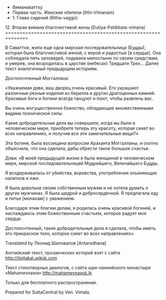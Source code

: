









* Виманаваттху
* Первая часть\. Женские обители \(Itthi\-Vimanam\)
* 1\. Глава сидений \(Ritha\-vaggo\)


12\. Вторая вимана благочестивой жены \(Dutiya\-Patibbata\-vimana\)
\=\=\=\=\=\=\=\=\=\=\=\=\=\=\=\=\=\=\=\=\=\=\=\=\=\=\=\=\=\=\=\=\=\=\=\=\=\=\=\=\=\=\=\=\=\=\=\=\=\=\=\=\=\=\=\=\=\=\=\=\=\=



В Саваттхи, жила еще одна мирская последовательница \(Будды\), которая была благочестивой женой, с верой и радостью \[в сердце\]\. Она соблюдала пять заповедей, подавала милостыню по своим средствам, и умерев, она возродилась в царстве \(небесах\) Тридцати Трех… Далее текст аналогичный предыдущим историям\.


Достопочтенный Моггаллана:


«Уважаемая дэви, ваш дворец очень красивый\. Его украшают различные резные изделия из берилла и других драгоценных камней\. Красивые боги и богини всегда танцуют и поют, чтобы развлечь вас\.


Вы очень могущественное божество, обладающее множественными видами психической силы\.


Какие добродетельные дела вы совершили, когда вы были в человеческом мире, приобретя теперь эту красоту, которая сияет во всех направлениях, и получив все эти замечательные вещи?»


Эта богиня, была восхищена вопросом Араханта Моггалланы, и охотно объяснила, что она сделала, дабы обрести такое большое счастье\.


Дэви: «В моей предыдущей жизни я была женщиной в человеческом мире, мирской последовательницей Мудрейшего, Величайшего Будды\.


Я воздерживалась от убийства, воровства, употребления опьяняющих напитков и лжи\.


Я была довольна своим собственным мужем и не хотела думать о других мужчинах\. Я была щедрой и добросердечной\. Я предлагала еду и питье \[монахам\] с уважением\.


Благодаря этим благим делам, я родилась очень красивой богиней, и наслаждаюсь этим божественным счастьем, которое радует мое сердце\.


Достопочтенный, такие добродетельные дела я сделала, чтобы иметь это прекрасное тело, которое сияет во всех направлениях»\.



Translated by Леонид Шаповалов \[Antaradhana\]


Английский текст, прозаических историй взят с сайта <http://tipitaka\.wikia\.com>


Текст стихотворных диалогов, с сайта шри\-ланкийского монастыря «Mahamevnawa» <http://mahamevnawa\.lk>


Только для бесплатного распространения\.


Prepared for SuttaCentral by Ven\. Vimala\.






